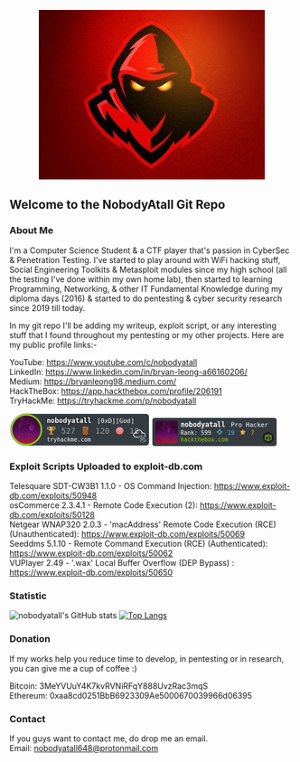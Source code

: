 <p align="center">
  <img src="redteam2.jpg">
</p>

## Welcome to the NobodyAtall Git Repo

### About Me
I'm a Computer Science Student & a CTF player that's passion in CyberSec & Penetration Testing. I've started to play around with WiFi hacking stuff, Social Engineering Toolkits & Metasploit modules since my high school (all the testing I've done within my own home lab), then started to learning Programming, Networking, & other IT Fundamental Knowledge during my diploma days (2016) & started to do pentesting & cyber security research since 2019 till today. 

In my git repo I'll be adding my writeup, exploit script, or any interesting stuff that I found throughout my pentesting or my other projects. Here are my public profile links:-

YouTube: https://www.youtube.com/c/nobodyatall <br>
LinkedIn: https://www.linkedin.com/in/bryan-leong-a66160206/ <br>
Medium: https://bryanleong98.medium.com/ <br>
HackTheBox: https://app.hackthebox.com/profile/206191 <br>
TryHackMe: https://tryhackme.com/p/nobodyatall

![alt text](thm.png)
![alt text](206191.png)

### Exploit Scripts Uploaded to exploit-db.com
Telesquare SDT-CW3B1 1.1.0 - OS Command Injection: https://www.exploit-db.com/exploits/50948 <br>
osCommerce 2.3.4.1 - Remote Code Execution (2): https://www.exploit-db.com/exploits/50128  <br>
Netgear WNAP320 2.0.3 - 'macAddress' Remote Code Execution (RCE) (Unauthenticated): https://www.exploit-db.com/exploits/50069 <br>
Seeddms 5.1.10 - Remote Command Execution (RCE) (Authenticated): https://www.exploit-db.com/exploits/50062 <br>
VUPlayer 2.49 - '.wax' Local Buffer Overflow (DEP Bypass) : https://www.exploit-db.com/exploits/50650 <br>

### Statistic
![nobodyatall's GitHub stats](https://github-readme-stats.vercel.app/api?username=nobodyatall648&show_icons=true&theme=radical)
[![Top Langs](https://github-readme-stats.vercel.app/api/top-langs/?username=nobodyatall648&hide=html&theme=tokyonight&layout=compact)](https://github.com/anuraghazra/github-readme-stats)

### Donation
If my works help you reduce time to develop, in pentesting or in research, you can give me a cup of coffee :) 

Bitcoin: 3MeYVUuY4K7kvRVNiRFqY888UvzRac3mqS <br>
Ethereum: 0xaa8cd0251BbB6923309Ae5000670039966d06395

### Contact
If you guys want to contact me, do drop me an email. <br>
Email: nobodyatall648@protonmail.com
